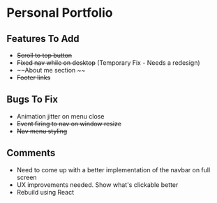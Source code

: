 # Personal Portfolio

## Features To Add

- ~~Scroll to top button~~
- ~~Fixed nav while on desktop~~ (Temporary Fix - Needs a redesign)
- ~~About me section ~~
- ~~Footer links~~

## Bugs To Fix

- Animation jitter on menu close
- ~~Event firing to nav on window resize~~
- ~~Nav menu styling~~

## Comments

- Need to come up with a better implementation of the navbar on full screen
- UX improvements needed. Show what's clickable better
- Rebuild using React